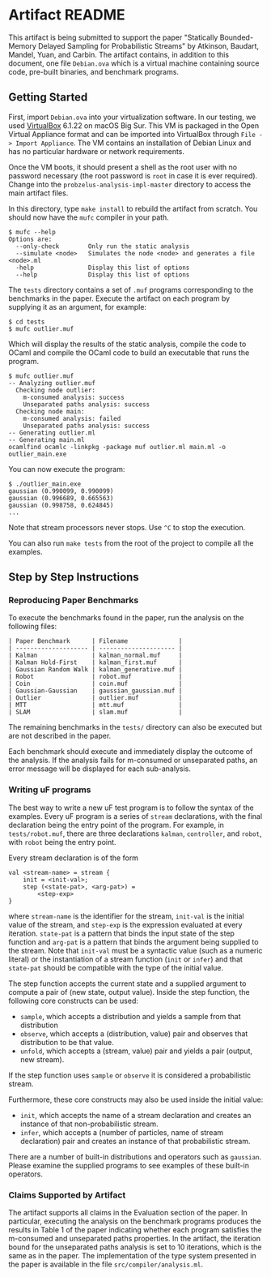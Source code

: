 # Artifact README

This artifact is being submitted to support the paper "Statically Bounded-Memory Delayed Sampling for Probabilistic Streams" by Atkinson, Baudart, Mandel, Yuan, and Carbin. The artifact contains, in addition to this document, one file `Debian.ova` which is a virtual machine containing source code, pre-built binaries, and benchmark programs.

## Getting Started

First, import `Debian.ova` into your virtualization software. In our testing, we used [VirtualBox](https://www.virtualbox.org) 6.1.22 on macOS Big Sur. This VM is packaged in the Open Virtual Appliance format and can be imported into VirtualBox through `File -> Import Appliance`. The VM contains an installation of Debian Linux and has no particular hardware or network requirements.

Once the VM boots, it should present a shell as the root user with no password necessary (the root password is `root` in case it is ever required). Change into the `probzelus-analysis-impl-master` directory to access the main artifact files.

In this directory, type `make install` to rebuild the artifact from scratch.
You should now have the `mufc` compiler in your path.

```
$ mufc --help
Options are:
  --only-check        Only run the static analysis
  --simulate <node>   Simulates the node <node> and generates a file <node>.ml
  -help               Display this list of options
  --help              Display this list of options
```

The `tests` directory contains a set of `.muf` programs corresponding to the benchmarks in the paper. Execute the artifact on each program by supplying it as an argument, for example:

```shell
$ cd tests
$ mufc outlier.muf
```
Which will display the results of the static analysis, compile the code to OCaml and compile the OCaml code to build an executable that runs the program.

```shell
$ mufc outlier.muf 
-- Analyzing outlier.muf
  Checking node outlier:
    m-consumed analysis: success
    Unseparated paths analysis: success
  Checking node main:
    m-consumed analysis: failed
    Unseparated paths analysis: success
-- Generating outlier.ml
-- Generating main.ml
ocamlfind ocamlc -linkpkg -package muf outlier.ml main.ml -o outlier_main.exe
```

You can now execute the program:

```shell
$ ./outlier_main.exe
gaussian (0.990099, 0.990099)
gaussian (0.996689, 0.665563)
gaussian (0.998758, 0.624845)
...
```

Note that stream processors never stops. Use `^C` to stop the execution.

You can also run `make tests` from the root of the project to compile all the examples.

## Step by Step Instructions

### Reproducing Paper Benchmarks

To execute the benchmarks found in the paper, run the analysis on the following files:

```text
| Paper Benchmark      | Filename              |
| -------------------- | --------------------- |
| Kalman               | kalman_normal.muf     |
| Kalman Hold-First    | kalman_first.muf      |
| Gaussian Random Walk | kalman_generative.muf |
| Robot                | robot.muf             |
| Coin                 | coin.muf              |
| Gaussian-Gaussian    | gaussian_gaussian.muf |
| Outlier              | outlier.muf           |
| MTT                  | mtt.muf               |
| SLAM                 | slam.muf              |
```

The remaining benchmarks in the `tests/` directory can also be executed but are not described in the paper.

Each benchmark should execute and immediately display the outcome of the analysis. If the analysis fails for m-consumed or unseparated paths, an error message will be displayed for each sub-analysis.

### Writing uF programs

The best way to write a new uF test program is to follow the syntax of the examples. Every uF program is a series of `stream` declarations, with the final declaration being the entry point of the program. For example, in `tests/robot.muf`, there are three declarations `kalman`, `controller`, and `robot`, with `robot` being the entry point.

Every stream declaration is of the form

```text
val <stream-name> = stream {
    init = <init-val>;
    step (<state-pat>, <arg-pat>) =
        <step-exp>
}
```

where `stream-name` is the identifier for the stream, `init-val` is the initial value of the stream, and `step-exp` is the expression evaluated at every iteration. `state-pat` is a pattern that binds the input state of the step function and `arg-pat` is a pattern that binds the argument being supplied to the stream. Note that `init-val` must be a syntactic value (such as a numeric literal) or the instantiation of a stream function (`init` or `infer`) and that `state-pat` should be compatible with the type of the initial value.

The step function accepts the current state and a supplied argument to compute a pair of (new state, output value). Inside the step function, the following core constructs can be used:

- `sample`, which accepts a distribution and yields a sample from that distribution
- `observe`, which accepts a (distribution, value) pair and observes that distribution to be that value.
- `unfold`, which accepts a (stream, value) pair and yields a pair (output, new stream).

If the step function uses `sample` or `observe` it is considered a probabilistic stream.

Furthermore, these core constructs may also be used inside the initial value:

- `init`, which accepts the name of a stream declaration and creates an instance of that non-probabilistic stream.
- `infer`, which accepts a (number of particles, name of stream declaration) pair and creates an instance of that probabilistic stream.

There are a number of built-in distributions and operators such as `gaussian`. Please examine the supplied programs to see examples of these built-in operators.

### Claims Supported by Artifact

The artifact supports all claims in the Evaluation section of the paper. In particular, executing the analysis on the benchmark programs produces the results in Table 1 of the paper indicating whether each program satisfies the m-consumed and unseparated paths properties. In the artifact, the iteration bound for the unseparated paths analysis is set to 10 iterations, which is the same as in the paper. The implementation of the type system presented in the paper is available in the file `src/compiler/analysis.ml`.

